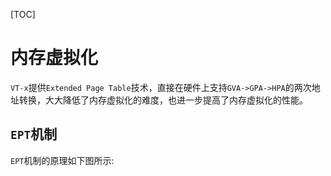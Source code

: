 [TOC]

# 内存虚拟化

`VT-x`提供`Extended Page Table`技术，直接在硬件上支持`GVA->GPA->HPA`的两次地址转换，大大降低了内存虚拟化的难度，也进一步提高了内存虚拟化的性能。

## `EPT`机制

`EPT`机制的原理如下图所示:

